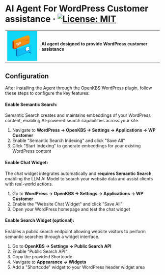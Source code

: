 # AI Agent For WordPress Customer assistance &middot; [![License: MIT](https://img.shields.io/badge/License-MIT-green.svg)](https://github.com/open-kbs/ai-agent-for-woocommerce/blob/main/LICENSE)
<table>
  <tr>
    <td>
      <img src="app/icon.png" alt="App Icon" style="width: 100px; margin-right: 10px;">
    </td>
    <td>
      <strong>AI agent designed to provide WordPress customer assistance</strong>
    </td>
  </tr>
</table>

## Configuration

After installing the Agent through the OpenKBS WordPress plugin, follow these steps to configure the key features:

#### Enable Semantic Search:
Semantic Search creates and maintains embeddings of your WordPress content, enabling AI-powered search capabilities across your site.

1. Navigate to **WordPress → OpenKBS → Settings → Applications → WP Customer**
2. Enable "Semantic Search Indexing" and click "Save All"
3. Click "Start Indexing" to generate embeddings for your existing WordPress content

#### Enable Chat Widget:

The chat widget integrates automatically and **requires Semantic Search**, enabling the LLM AI Model to search your website data and assist clients with real-world actions.

1. Go to **WordPress → OpenKBS → Settings → Applications → WP Customer**
2. Enable the "Website Chat Widget" and click "Save All"
3. Open your WordPress homepage and test the chat widget 

#### Enable Search Widget (optional):
Enables a public search endpoint allowing website visitors to perform semantic searches through a widget interface.

1. Go to **OpenKBS → Settings → Public Search API**
2. Enable "Public Search API"
3. Copy the provided Shortcode
4. Navigate to **Appearance → Widgets**
5. Add a "Shortcode" widget to your WordPress header widget area